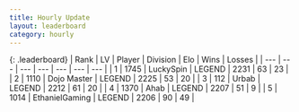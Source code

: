 ```yaml
---
title: Hourly Update
layout: leaderboard
category: hourly
---
```


{: .leaderboard}
| Rank | LV | Player | Division | Elo | Wins | Losses |
| --- | --- | --- | --- | --- | --- | --- |
| <span data-change="0">1</span> | 1745 | <span title="ID: 498412">LuckySpin</span> | LEGEND | <span data-change="0">2231</span> | <span data-change="0">63</span> | <span data-change="0">23</span> |
| <span data-change="0">2</span> | 1110 | <span title="ID: 431504">Dojo Master</span> | LEGEND | <span data-change="7">2225</span> | <span data-change="1">53</span> | <span data-change="0">20</span> |
| <span data-change="0">3</span> | 112 | <span title="ID: 762172">Urbab</span> | LEGEND | <span data-change="0">2212</span> | <span data-change="0">61</span> | <span data-change="0">20</span> |
| <span data-change="0">4</span> | 1370 | <span title="ID: 402846">Ahab</span> | LEGEND | <span data-change="0">2207</span> | <span data-change="0">51</span> | <span data-change="0">9</span> |
| <span data-change="0">5</span> | 1014 | <span title="ID: 719356">EthanielGaming</span> | LEGEND | <span data-change="0">2206</span> | <span data-change="0">90</span> | <span data-change="0">49</span> |